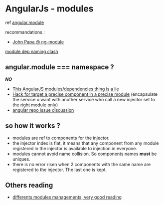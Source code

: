 # AngularJs - modules

ref [angular.module](https://docs.angularjs.org/api/ng/function/angular.module)

recommandations :

- [John Papa @ ng-module](https://github.com/johnpapa/angular-styleguide#modules)

[module dep naming clash](http://stackoverflow.com/questions/30374934/angularjs-module-dependencies-naming-clash/30376123#30376123)

## angular.module === namespace ?

***NO***

- [This AngularJS modules/dependencies thing is a lie](http://michalostruszka.pl/blog/2015/05/21/angular-dependencies-naming-clash/)
- [Hack for target a precise component in a precise module](http://stackoverflow.com/questions/30374934/angularjs-module-dependencies-naming-clash/30376123#30376123)
(encapsulate the service u want with another service who call a new injector set to the right module only)
- [angular repo issue discussion](https://github.com/angular/angular.js/issues/10805)

## so how it works ?

- modules are ref to components for the injector.
- the injector index is flat, it means that any component from any module registered in the injector is available to injection in everyone.
- modules cannot avoid name collision. So components names **must** be uniques.
- there is no error risen when 2 components with the same name are registered to the injector. The last one is kept.

## Others reading

- [differents modules managements, very good reading](https://scott.mn/2014/03/03/javascript_modules/)
